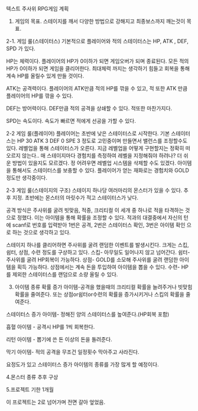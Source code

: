 텍스트 주사위 RPG게임 계획

1. 게임의 목표.
스테이지를 깨서 다양한 방법으로 강해지고 최종보스까지 깨는것이 목표.

2-1. 게임 룰(스테이터스)
기본적으로 플레이어와 적의 스테이터스는
HP, ATK , DEF, SPD 가 있다.

HP는 체력이다. 플레이어의 HP가 0이하가 되면 게임오버가 되며 종료된다. 
모든 적의 HP가 0이하가 되면 게임을 클리어한다.
최대체력 까지는 생각하기 힘들고 회복을 통해 계속 HP를 올릴수 있게 만들 것이다.

ATK는 공격력이다. 플레이어의 ATK만큼 적의 HP를 깎을 수 있고,
적 또한 ATK 만큼 플레이어의 HP를 깎을 수 있다.

DEF는 방어력이다. DEF만큼 적의 공격을 상쇄할 수 있다. 적또한 마찬가지다.

SPD는 속도이다. 속도가 빠르면 적에게 선공을 가할 수 있다.

2-2 게임 룰(플레이어)
플레이어는 초반에 낮은 스테이터스로 시작한다.
기본 스테이터스는 HP 30 ATK 3 DEF 0 SPE 3 정도로 고민중이며 만들면서 밸런스를 조정할수도 있다.
레벨업을 통해 스테이터스가 오른다. 
지금 레벨업을 어떻게 구현할지는 정확히 떠오르지 않는다.. 
매 스테이지마다 경험치를 측정하여 레벨을 지정해줘야 하려나? 더 쉬운 방법이 있을지도 모르겠다.
정 어려우면 레벨업 시스템을 삭제할 수도 있겠다.
아이템을 통해서도 스테이터스를 보충할 수 있다.
플레이어가 얻는 재화로는 경험치와 GOLD 정도만 생각중이다.

2-3 게임 룰(스테이지의 구조)
스테이지 하나당 여러마리의 몬스터가 있을 수 있다. 추후 지정.
초반에는 몬스터의 마릿수가 적고 스테이터스가 낮다. 

공격 방식은 주사위를 굴려 빗맞음, 적중, 크리티컬 이 세개 중 하나로 적을 타격하는 것으로 정했다.
이는 아이템을 통해 확률을 조정할 수 있다.
적과의 대결중에서 자신의 턴에 scanf로 번호를 입력받아 
1번은 공격, 2번은 스테이터스 확인, 3번은 아이템 확인 으로 하는 것으로 생각하고 있다.

스테이지 하나를 클리어하면 주사위를 굴려 랜덤한 이벤트를 발생시킨다.
크게는 스킵, 쉼터, 상점, 수련 정도를 구상하고 있다.
스킵- 아무일도 일어나지 않고 넘어간다.
쉼터- 주사위를 굴려 HP회복이 가능하다.
상점- GOLD를 소모해 주사위를 굴려 랜덤한 아이템을 획득 가능하다. 상점에서는 계속 돈을 투입하여 아이템을 뽑을 수 있다.
수련- HP를 제외한 스테이터스를 랜덤으로 소량 올릴 수 있다.

3. 아이템 종류
확률 증가 아이템-공격을 했을때의 크리티컬 확률을 늘려주거나 빗맞힘 확률을 줄여준다.
또는 상점or쉼터or수련의 확률을 증가시키거나 스킵의 확률을 줄여준다.

스테이터스 증가 아이템- 정해진 양의 스테이터스를 높여준다.(HP회복 포함)

흡혈 아이템 - 공격시 HP를 1씩 회복한다.

리턴 아이템 - 뽑기에 쓴 돈 이상의 돈을 돌려준다.

막기 아이템- 적의 공격을 무조건 일정횟수 막아주고 사라진다.

요정도가 있고 스테이터스 증가 아이템의 종류를 가장 많게 할 예정이다.

4.몬스터 종류
추후 구상

5.프로젝트 기한
1개월


이 프로젝트는 2로 넘어가며 전면 갈아 엎었음.
